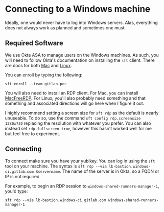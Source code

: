 # Connecting to a Windows machine

Ideally, one would never have to log into Windows servers. Alas,
everything does not always work as planned and sometimes one must.

## Required Software

We use Okta ASA to manage users on the Windows machines. As such, you will
need to follow Okta's documentation on installing the `sft` client. There
are docs for both [Mac](https://help.okta.com/en/prod/Content/Topics/Adv_Server_Access/docs/sft-osx.htm)
and [Linux](https://help.okta.com/en/prod/Content/Topics/Adv_Server_Access/docs/sft-ubuntu.htm).

You can enroll by typing the following:

```
sft enroll --team gitlab-poc
```

You will also need to install an RDP client. For Mac, you can install [MacFreeRDP](https://dist.scaleft.com/freerdp/mac/latest/
). For Linux, you'll also probably need something and that something and associated
directions will go here when I figure it out.

I highly recommend setting a screen size for `sft rdp` as the default is nearly
unuseable. To do so, use the command `sft config rdp.screensize 1280x720`
replacing the resolution with whatever you prefer. You can also instead set
`rdp.fullscreen true`, however this hasn't worked well for me but feel
free to experiment.

## Connecting

To connect make sure you have your yubikey. You can log in using the `sft` tool on your machine. The syntax is `sft rdp --via lb-bastion.windows-ci.gitlab.com $servername`. The name of the server is in Okta, so a FQDN or IP is not required.

For example, to begin an RDP session to `windows-shared-runners-manager-1`, you'd type:

```
sft rdp --via lb-bastion.windows-ci.gitlab.com windows-shared-runners-manager-1
```
